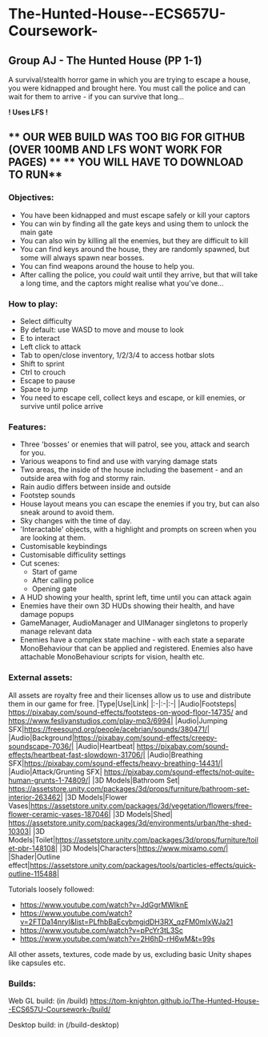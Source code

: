 # The-Hunted-House--ECS657U-Coursework-

## Group AJ - The Hunted House (PP 1-1)
A survival/stealth horror game in which you are trying to escape a house, you were kidnapped and brought here. You must call the police and can wait for them to arrive - if you can survive that long...

**! Uses LFS !**

** OUR WEB BUILD WAS TOO BIG FOR GITHUB (OVER 100MB AND LFS WONT WORK FOR PAGES) **
** YOU WILL HAVE TO DOWNLOAD TO RUN**
---

### Objectives:
- You have been kidnapped and must escape safely or kill your captors
- You can win by finding all the gate keys and using them to unlock the main gate
- You can also win by killing all the enemies, but they are difficult to kill
- You can find keys around the house, they are randomly spawned, but some will always spawn near bosses.
- You can find weapons around the house to help you.
- After calling the police, you *could* wait until they arrive, but that will take a long time, and the captors might realise what you've done...

### How to play:
- Select difficulty
- By default: use WASD to move and mouse to look
- E to interact
- Left click to attack
- Tab to open/close inventory, 1/2/3/4 to access hotbar slots
- Shift to sprint
- Ctrl to crouch
- Escape to pause
- Space to jump
- You need to escape cell, collect keys and escape, or kill enemies, or survive until police arrive

### Features:
- Three 'bosses' or enemies that will patrol, see you, attack and search for you.
- Various weapons to find and use with varying damage stats
- Two areas, the inside of the house including the basement - and an outside area with fog and stormy rain.
- Rain audio differs between inside and outside
- Footstep sounds
- House layout means you can escape the enemies if you try, but can also sneak around to avoid them.
- Sky changes with the time of day.
- 'Interactable' objects, with a highlight and prompts on screen when you are looking at them.
- Customisable keybindings
- Customisable difficulity settings
- Cut scenes:
    - Start of game
    - After calling police
    - Opening gate
- A HUD showing your health, sprint left, time until you can attack again
- Enemies have their own 3D HUDs showing their health, and have damage popups
- GameManager, AudioManager and UIManager singletons to properly manage relevant data
- Enemies have a complex state machine - with each state a separate MonoBehaviour that can be applied and registered. Enemies also have attachable MonoBehaviour scripts for vision, health etc.


### External assets:
All assets are royalty free and their licenses allow us to use and distribute them in our game for free.
|Type|Use|Link|
|:-|:-|:-|
|Audio|Footsteps| https://pixabay.com/sound-effects/footsteps-on-wood-floor-14735/ and https://www.fesliyanstudios.com/play-mp3/6994|
|Audio|Jumping SFX|https://freesound.org/people/acebrian/sounds/380471/|
|Audio|Background|https://pixabay.com/sound-effects/creepy-soundscape-7036/|
|Audio|Heartbeat| https://pixabay.com/sound-effects/heartbeat-fast-slowdown-31706/|
|Audio|Breathing SFX|https://pixabay.com/sound-effects/heavy-breathing-14431/|
|Audio|Attack/Grunting SFX| https://pixabay.com/sound-effects/not-quite-human-grunts-1-74809/|
|3D Models|Bathroom Set| https://assetstore.unity.com/packages/3d/props/furniture/bathroom-set-interior-263462|
|3D Models|Flower Vases|https://assetstore.unity.com/packages/3d/vegetation/flowers/free-flower-ceramic-vases-187046|
|3D Models|Shed| https://assetstore.unity.com/packages/3d/environments/urban/the-shed-10303|
|3D Models|Toilet|https://assetstore.unity.com/packages/3d/props/furniture/toilet-pbr-148108|
|3D Models|Characters|https://www.mixamo.com/|
|Shader|Outline effect|https://assetstore.unity.com/packages/tools/particles-effects/quick-outline-115488|

Tutorials loosely followed:
- https://www.youtube.com/watch?v=JdGgrMWIknE
- https://www.youtube.com/watch?v=2FTDa14nryI&list=PLfhbBaEcybmgidDH3RX_qzFM0mIxWJa21
- https://www.youtube.com/watch?v=pPcYr3tL3Sc
- https://www.youtube.com/watch?v=2H6hD-rH6wM&t=99s


All other assets, textures, code made by us, excluding basic Unity shapes like capsules etc.

### Builds:
Web GL build: (in /build) https://tom-knighton.github.io/The-Hunted-House--ECS657U-Coursework-/build/

Desktop build: in (/build-desktop)
